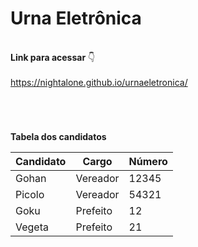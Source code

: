 # Urna Eletrônica

<br>**Link para acessar** 👇<br>
<br> https://nightalone.github.io/urnaeletronica/

# 

<br>

**Tabela dos candidatos**

Candidato |   Cargo   | Número
--------- | --------- | ------
Gohan     |  Vereador | 12345
Picolo    |  Vereador | 54321
Goku      |  Prefeito | 12
Vegeta    |  Prefeito | 21|  


